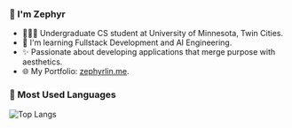 ### 👋 I'm Zephyr

- 🧑🏻‍💻 Undergraduate CS student at University of Minnesota, Twin Cities.
- 🌱 I'm learning Fullstack Development and AI Engineering.
- ✨ Passionate about developing applications that merge purpose with aesthetics.
- 🌐 My Portfolio: [zephyrlin.me](https://zephyrlin.me).

### 🌟 Most Used Languages
![Top Langs](https://github-readme-stats.vercel.app/api/top-langs/?username=eurooooo&layout=compact)
